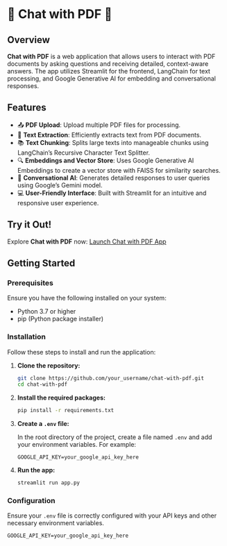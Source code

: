 # 📄 Chat with PDF 💬

## Overview

**Chat with PDF** is a web application that allows users to interact with PDF documents by asking questions and receiving detailed, context-aware answers. The app utilizes Streamlit for the frontend, LangChain for text processing, and Google Generative AI for embedding and conversational responses.

## Features

- 📤 **PDF Upload**: Upload multiple PDF files for processing.
- 📝 **Text Extraction**: Efficiently extracts text from PDF documents.
- 📚 **Text Chunking**: Splits large texts into manageable chunks using LangChain’s Recursive Character Text Splitter.
- 🔍 **Embeddings and Vector Store**: Uses Google Generative AI Embeddings to create a vector store with FAISS for similarity searches.
- 🤖 **Conversational AI**: Generates detailed responses to user queries using Google’s Gemini model.
- 💻 **User-Friendly Interface**: Built with Streamlit for an intuitive and responsive user experience.

## Try it Out!

Explore **Chat with PDF** now:
[Launch Chat with PDF App](https://your-app-link.streamlit.app/)

## Getting Started

### Prerequisites

Ensure you have the following installed on your system:
- Python 3.7 or higher
- pip (Python package installer)

### Installation

Follow these steps to install and run the application:

1. **Clone the repository:**

    ```bash
    git clone https://github.com/your_username/chat-with-pdf.git
    cd chat-with-pdf
    ```

2. **Install the required packages:**

    ```bash
    pip install -r requirements.txt
    ```

3. **Create a `.env` file:**

    In the root directory of the project, create a file named `.env` and add your environment variables. For example:

    ```plaintext
    GOOGLE_API_KEY=your_google_api_key_here
    ```

4. **Run the app:**

    ```bash
    streamlit run app.py
    ```

### Configuration

Ensure your `.env` file is correctly configured with your API keys and other necessary environment variables.

```plaintext
GOOGLE_API_KEY=your_google_api_key_here
